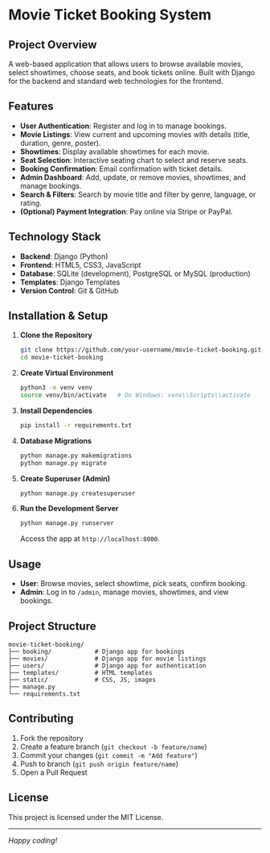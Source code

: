 # Movie Ticket Booking System

## Project Overview
A web-based application that allows users to browse available movies, select showtimes, choose seats, and book tickets online. Built with Django for the backend and standard web technologies for the frontend.

## Features
- **User Authentication**: Register and log in to manage bookings.
- **Movie Listings**: View current and upcoming movies with details (title, duration, genre, poster).
- **Showtimes**: Display available showtimes for each movie.
- **Seat Selection**: Interactive seating chart to select and reserve seats.
- **Booking Confirmation**: Email confirmation with ticket details.
- **Admin Dashboard**: Add, update, or remove movies, showtimes, and manage bookings.
- **Search & Filters**: Search by movie title and filter by genre, language, or rating.
- **(Optional) Payment Integration**: Pay online via Stripe or PayPal.

## Technology Stack
- **Backend**: Django (Python)
- **Frontend**: HTML5, CSS3, JavaScript
- **Database**: SQLite (development), PostgreSQL or MySQL (production)
- **Templates**: Django Templates
- **Version Control**: Git & GitHub

## Installation & Setup
1. **Clone the Repository**
   ```bash
   git clone https://github.com/your-username/movie-ticket-booking.git
   cd movie-ticket-booking
   ```

2. **Create Virtual Environment**
   ```bash
   python3 -m venv venv
   source venv/bin/activate   # On Windows: venv\\Scripts\\activate
   ```

3. **Install Dependencies**
   ```bash
   pip install -r requirements.txt
   ```

4. **Database Migrations**
   ```bash
   python manage.py makemigrations
   python manage.py migrate
   ```

5. **Create Superuser (Admin)**
   ```bash
   python manage.py createsuperuser
   ```

6. **Run the Development Server**
   ```bash
   python manage.py runserver
   ```
   Access the app at `http://localhost:8000`.

## Usage
- **User**: Browse movies, select showtime, pick seats, confirm booking.
- **Admin**: Log in to `/admin`, manage movies, showtimes, and view bookings.

## Project Structure
```
movie-ticket-booking/
├── booking/            # Django app for bookings
├── movies/             # Django app for movie listings
├── users/              # Django app for authentication
├── templates/          # HTML templates
├── static/             # CSS, JS, images
├── manage.py
└── requirements.txt
```

## Contributing
1. Fork the repository
2. Create a feature branch (`git checkout -b feature/name`)
3. Commit your changes (`git commit -m "Add feature"`)
4. Push to branch (`git push origin feature/name`)
5. Open a Pull Request

## License
This project is licensed under the MIT License.

---
*Happy coding!*
